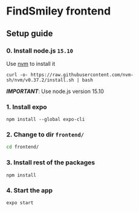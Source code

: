 # FindSmiley frontend


## Setup guide
### 0. Install node.js `15.10`  
Use [nvm](https://github.com/nvm-sh/nvm) to install it
```
curl -o- https://raw.githubusercontent.com/nvm-sh/nvm/v0.37.2/install.sh | bash 
```
***IMPORTANT***: Use node.js version 15.10
### 1. Install expo
```
npm install --global expo-cli
```
### 2. Change to dir `frontend/`
```bash
cd frontend/
```
### 3. Install rest of the packages
```
npm install
```
### 4. Start the app
```
expo start
```